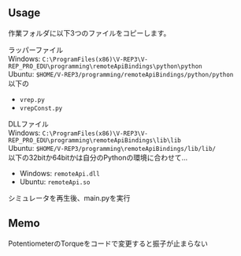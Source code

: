 Usage
----

作業フォルダに以下3つのファイルをコピーします。

ラッパーファイル  
Windows: `C:\ProgramFiles(x86)\V-REP3\V-REP_PRO_EDU\programming\remoteApiBindings\python\python`  
Ubuntu: `$HOME/V-REP3/programming/remoteApiBindings/python/python`  
以下の
* `vrep.py`
* `vrepConst.py`

DLLファイル  
Windows: `C:\ProgramFiles(x86)\V-REP3\V-REP_PRO_EDU\programming\remoteApiBindings\lib\lib`  
Ubuntu: `$HOME/V-REP3/programming\remoteApiBindings/lib/lib/`  
以下の32bitか64bitかは自分のPythonの環境に合わせて…
* Windows: `remoteApi.dll`
* Ubuntu: `remoteApi.so`

シミュレータを再生後、main.pyを実行

Memo
----
PotentiometerのTorqueをコードで変更すると振子が止まらない

